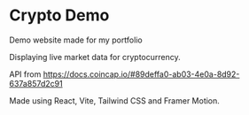 # Crypto Demo

Demo website made for my portfolio 

Displaying live market data for cryptocurrency.

API from https://docs.coincap.io/#89deffa0-ab03-4e0a-8d92-637a857d2c91


Made using React, Vite, Tailwind CSS and Framer Motion.

